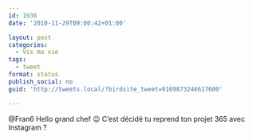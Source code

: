 ```yaml
---
id: 1936
date: '2010-11-29T09:00:42+01:00'

layout: post
categories:
  - Vis ma vie
tags:
  - tweet
format: status
publish_social: no
guid: 'http://tweets.local/?birdsite_tweet=9169873246617600'

---
```


@Fran6 Hello grand chef 😉 C’est décidé tu reprend ton projet 365 avec Instagram ?